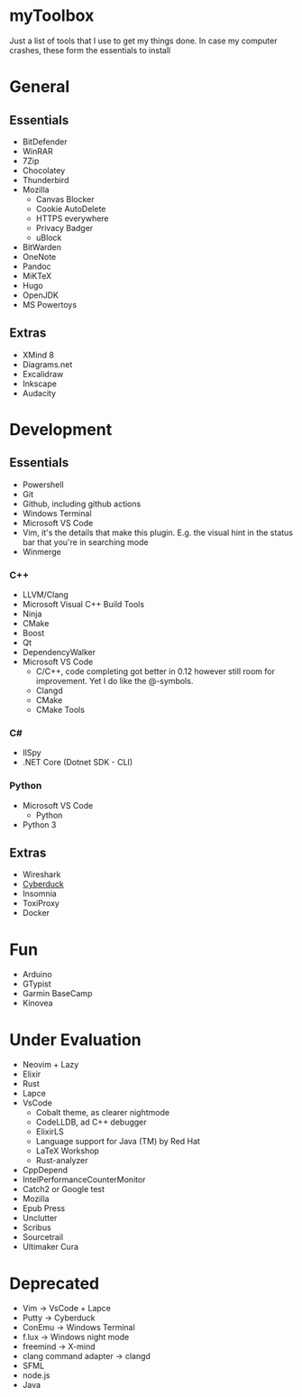 # myToolbox
Just a list of tools that I use to get my things done.
In case my computer crashes, these form the essentials to install

# General
## Essentials
* BitDefender
* WinRAR
* 7Zip
* Chocolatey
* Thunderbird
* Mozilla
  * Canvas Blocker
  * Cookie AutoDelete
  * HTTPS everywhere
  * Privacy Badger
  * uBlock
* BitWarden
* OneNote
* Pandoc
* MiKTeX
* Hugo
* OpenJDK
* MS Powertoys

## Extras
* XMind 8
* Diagrams.net
* Excalidraw
* Inkscape
* Audacity

# Development
## Essentials
* Powershell
* Git
* Github, including github actions
* Windows Terminal
* Microsoft VS Code
 * Vim, it's the details that make this plugin. E.g. the visual hint in the status bar that you're in searching mode
* Winmerge

### C++ 
* LLVM/Clang
* Microsoft Visual C++ Build Tools
* Ninja
* CMake
* Boost
* Qt
* DependencyWalker
* Microsoft VS Code
  * C/C++, code completing got better in 0.12 however still room for improvement. Yet I do like the @-symbols.
  * Clangd
  * CMake 
  * CMake Tools

### C#
* IlSpy
* .NET Core (Dotnet SDK - CLI)

### Python
* Microsoft VS Code
  * Python
* Python 3

## Extras
* Wireshark
* [Cyberduck](https://cyberduck.io)
* Insomnia
* ToxiProxy
* Docker

# Fun
* Arduino
* GTypist
* Garmin BaseCamp
* Kinovea

# Under Evaluation
* Neovim + Lazy
* Elixir
* Rust
* Lapce
* VsCode
  * Cobalt theme, as clearer nightmode
  * CodeLLDB, ad C++ debugger
  * ElixirLS
  * Language support for Java (TM) by Red Hat
  * LaTeX Workshop
  * Rust-analyzer
* CppDepend
* IntelPerformanceCounterMonitor
* Catch2 or Google test
* Mozilla
 * Epub Press
 * Unclutter
* Scribus
* Sourcetrail
* Ultimaker Cura

# Deprecated
* Vim -> VsCode + Lapce
* Putty -> Cyberduck
* ConEmu -> Windows Terminal
* f.lux -> Windows night mode
* freemind -> X-mind
* clang command adapter -> clangd
* SFML
* node.js
* Java 

